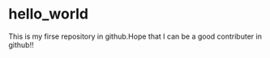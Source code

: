 # hello_world
This is my firse repository in github.Hope that I can be a good contributer in github!!
